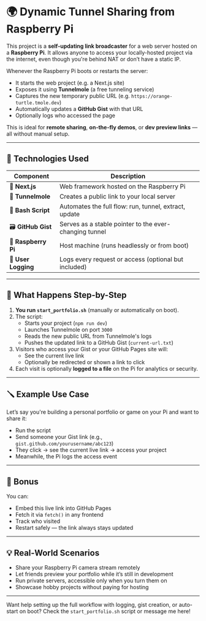 # 🌍 Dynamic Tunnel Sharing from Raspberry Pi

This project is a **self-updating link broadcaster** for a web server hosted on a **Raspberry Pi**. It allows anyone to access your locally-hosted project via the internet, even though you're behind NAT or don’t have a static IP.

Whenever the Raspberry Pi boots or restarts the server:
- It starts the web project (e.g. a Next.js site)
- Exposes it using **Tunnelmole** (a free tunneling service)
- Captures the new temporary public URL (e.g. `https://orange-turtle.tmole.dev`)
- Automatically updates a **GitHub Gist** with that URL
- Optionally logs who accessed the page

This is ideal for **remote sharing**, **on-the-fly demos**, or **dev preview links** — all without manual setup.

---

## 🔧 Technologies Used

| Component      | Description                                               |
|----------------|-----------------------------------------------------------|
| 🧠 **Next.js**  | Web framework hosted on the Raspberry Pi                 |
| 📡 **Tunnelmole** | Creates a public link to your local server             |
| 📜 **Bash Script** | Automates the full flow: run, tunnel, extract, update |
| 🗃️ **GitHub Gist** | Serves as a stable pointer to the ever-changing tunnel |
| 🍓 **Raspberry Pi** | Host machine (runs headlessly or from boot)         |
| 🧾 **User Logging** | Logs every request or access (optional but included) |

---

## 🔁 What Happens Step-by-Step

1. **You run `start_portfolio.sh`** (manually or automatically on boot).
2. The script:
   - Starts your project (`npm run dev`)
   - Launches Tunnelmole on port `3000`
   - Reads the new public URL from Tunnelmole's logs
   - Pushes the updated link to a GitHub Gist (`current-url.txt`)
3. Visitors who access your Gist or your GitHub Pages site will:
   - See the current live link
   - Optionally be redirected or shown a link to click
4. Each visit is optionally **logged to a file** on the Pi for analytics or security.

---

## 🪛 Example Use Case

Let’s say you're building a personal portfolio or game on your Pi and want to share it:

- Run the script
- Send someone your Gist link (e.g., `gist.github.com/yourusername/abc123`)
- They click → see the current live link → access your project
- Meanwhile, the Pi logs the access event

---

## 📍 Bonus

You can:
- Embed this live link into GitHub Pages
- Fetch it via `fetch()` in any frontend
- Track who visited
- Restart safely — the link always stays updated

---

## 💡 Real-World Scenarios

- Share your Raspberry Pi camera stream remotely
- Let friends preview your portfolio while it’s still in development
- Run private servers, accessible only when you turn them on
- Showcase hobby projects without paying for hosting

---

Want help setting up the full workflow with logging, gist creation, or auto-start on boot? Check the `start_portfolio.sh` script or message me here!
